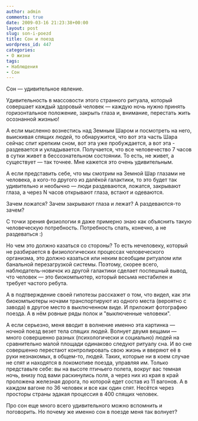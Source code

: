 ```yaml
---
author: admin
comments: true
date: 2009-03-16 21:23:38+00:00
layout: post
slug: son-i-poezd
title: Сон и поезд
wordpress_id: 447
categories:
- О жизни
tags:
- Наблюдения
- Сон
---
```


Сон — удивительное явление.

Удивительность в массовости этого странного ритуала, который совершает каждый здоровый человек — каждую ночь нужно принять горизонтальное положение, закрыть глаза и, внимание, перестать жить осознанной жизнью!

А если мысленно вознестись над Земным Шаром и посмотреть на него, выискивая спящих людей, то обнаружится, что вот эта часть Шара сейчас спит крепким сном, вот эта уже пробуждается, а вот эта - раздевается и укладывается. Получается, что все человечество 7 часов в сутки живет в бессознательном состоянии. То есть, не живет, а существует — так точнее. Мне кажется это очень удивительным.

<!-- more -->

А если представить себе, что мы смотрим на Земной Шар глазами не человека, а кого-то другого из далёкой галактики, то это будет так удивительно и необычно — люди раздеваются, ложатся, закрывают глаза, а через N часов открывают глаза, встают и одеваются.

Зачем ложатся? Зачем закрывают глаза и лежат? А раздеваются-то зачем?

С точки зрения физиологии я даже примерно знаю как объяснить такую человеческую потребность. Потребность спать, конечно, а не раздеваться :)

Но чем это должно казаться со стороны? То есть нечеловеку, который не разбирается в физиологических процессах человеческого организма, это должно казаться или неким всеобщим ритуалом или банальной перезагрузкой системы. Поэтому, скорее всего, наблюдатель-новичок из другой галактики сделает поспешный вывод, что человек — это биокомпьютер, который весьма нестабилен и требует частого ребута.

А в подтверждение своей гипотезы расскажет о том, что видел, как эти биокомпьютеры ночами транспортируют из одного места (вероятно с завода) в другое место в выключенном виде. И приложит фотографию поезда. А в нём ровные ряды полок и "выключенные человеки".

А если серьезно, меня вводит в волнение именно эта картинка — ночной поезд везет тела спящих людей. Волнует двумя вещами — много совершенно разных (психологически и социально) людей  на сравнительно малой площади одинаково следуют ритуалу сна. И во сне совершенно перестают контролировать свою жизнь и вверяют её в руки незнакомых, в общем-то, людей. Таких, которые ни в коем случае не спят и находятся в локомотиве поезда, управляя им. Только представьте себе: вы на высоте птичьего полета, вокруг вас темная ночь, внизу под вами раскинулись поля, а через них из края в край проложена железная дорога, по которой едет состав из 11 вагонов. А в каждом вагоне по 36 человек и все как один спят. Несётся через просторы страны эдакая процессия в 400 спящих человек.

Про сон еще много всего удивительного можно вспомнить и поговорить.
Но почему же именно сон в поезде меня так волнует?

